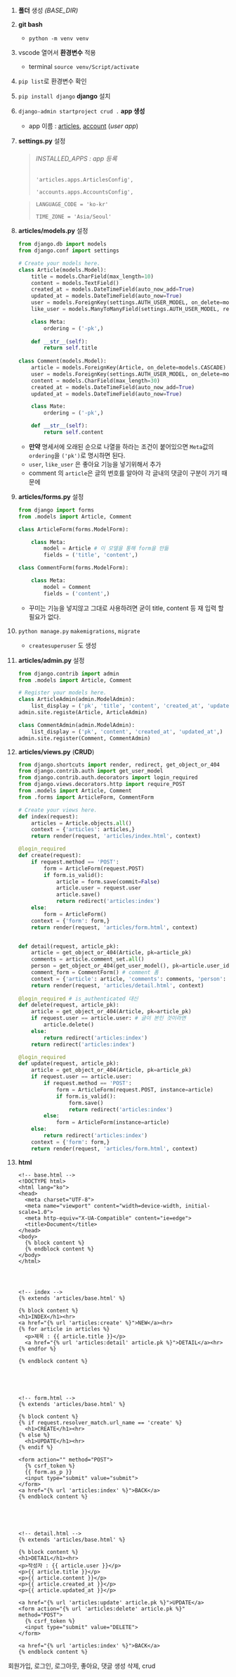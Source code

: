 1. **폴더** 생성 *(BASE_DIR)*

2. **git bash**

   - `python -m venv venv`

3. vscode 열어서 **환경변수** 적용

   - terminal `source venv/Script/activate`

4. `pip list`로 환경변수 확인

5. `pip install django` **django** 설치

6. `django-admin startproject crud .` **app 생성**

   - app 이름 : <u>articles</u>, <u>account</u> (*user app*)

7. **settings.py** 설정

   > ###### INSTALLED_APPS : app 등록
   >
   > `'articles.apps.ArticlesConfig',`
   >
   > `'accounts.apps.AccountsConfig',`

   > `LANGUAGE_CODE = 'ko-kr'`
   >
   > `TIME_ZONE = 'Asia/Seoul'`

8. **articles/models.py** 설정

   ```python
   from django.db import models
   from django.conf import settings
   
   # Create your models here.
   class Article(models.Model):
       title = models.CharField(max_length=10)
       content = models.TextField()
       created_at = models.DateTimeField(auto_now_add=True)
       updated_at = models.DateTimeField(auto_now=True)
       user = models.ForeignKey(settings.AUTH_USER_MODEL, on_delete=models.CASCADE)
       like_user = models.ManyToManyField(settings.AUTH_USER_MODEL, related_name='like_articles', blank=True)
   
       class Meta:
           ordering = ('-pk',)
       
       def __str__(self):
           return self.title
           
   class Comment(models.Model):
       article = models.ForeignKey(Article, on_delete=models.CASCADE)
       user = models.ForeignKey(settings.AUTH_USER_MODEL, on_delete=models.CASCADE)
       content = models.CharField(max_length=30)
       created_at = models.DateTimeField(auto_now_add=True)
       updated_at = models.DateTimeField(auto_now=True)
   
       class Mate:
           ordering = ('-pk',)
   
       def __str__(self):
           return self.content
   ```

   - **만약** 명세서에 오래된 순으로 나열을 하라는 조건이 붙어있으면 `Meta`값의 `ordering`을 `('pk')`로 명시하면 된다.
   - `user`, `like_user` 은 좋아요 기능을 넣기위해서 추가
   - comment 의 `article`은 글의 번호를 알아야 각 글내의 댓글이 구분이 가기 때문에

9. **articles/forms.py** 설정

   ```python
   from django import forms
   from .models import Article, Comment
   
   class ArticleForm(forms.ModelForm):
   
       class Meta:
           model = Article # 이 모델을 통해 form을 만듦
           fields = ('title', 'content',)
   
   class CommentForm(forms.ModelForm):
   
       class Meta:
           model = Comment
           fields = ('content',)
   ```

   - 꾸미는 기능을 넣지않고 그대로 사용하려면 굳이 title, content 등 재 입력 할 필요가 없다.

10. `python manage.py`  `makemigrations`, `migrate`

    - `createsuperuser` 도 생성

11. **articles/admin.py** 설정

    ```python
    from django.contrib import admin
    from .models import Article, Comment
    
    # Register your models here.
    class ArticleAdmin(admin.ModelAdmin):
        list_display = ('pk', 'title', 'content', 'created_at', 'updated_at',)
    admin.site.registe(Article, ArticleAdmin)
    
    class CommentAdmin(admin.ModelAdmin):
        list_display = ('pk', 'content', 'created_at', 'updated_at',)
    admin.site.register(Comment, CommentAdmin)
    ```

12. **articles/views.py** (**CRUD**)

    ```python
    from django.shortcuts import render, redirect, get_object_or_404
    from django.contrib.auth import get_user_model
    from django.contrib.auth.decorators import login_required
    from django.views.decorators.http import require_POST
    from .models import Article, Comment
    from .forms import ArticleForm, CommentForm
    
    # Create your views here.
    def index(request):
        articles = Article.objects.all()
        context = {'articles': articles,}
        return render(request, 'articles/index.html', context)
    
    @login_required
    def create(request):
        if request.method == 'POST':
            form = ArticleForm(request.POST)
            if form.is_valid():
                article = form.save(commit=False)
                article.user = request.user
                article.save()
                return redirect('articles:index')
        else:
            form = ArticleForm()
        context = {'form': form,}
        return render(request, 'articles/form.html', context)
    
    
    def detail(request, article_pk):
        article = get_object_or_404(Article, pk=article_pk)
        comments = article.comment_set.all()
        person = get_object_or_404(get_user_model(), pk=article.user_id)
        comment_form = CommentForm() # comment 폼
        context = {'article': article, 'comments': comments, 'person': person, 'comment_form': comment_form,}
        return render(request, 'articles/detail.html', context)
        
    @login_required # is_authenticated 대신
    def delete(request, article_pk):
        article = get_object_or_404(Article, pk=article_pk)
        if request.user == article.user: # 글이 본인 것이라면
            article.delete()
        else:
            return redirect('articles:index')
        return redirect('articles:index')
    
    @login_required
    def update(request, article_pk):
        article = get_object_or_404(Article, pk=article_pk)
        if request.user == article.user:
            if request.method == 'POST':
                form = ArticleForm(request.POST, instance=article)
                if form.is_valid():
                    form.save()
                    return redirect('articles:index')
            else:
                form = ArticleForm(instance=article)
        else:
            return redirect('articles:index')
        context = {'form': form,}
        return render(request, 'articles/form.html', context)
    ```

13. **html**

    ```django
    <!-- base.html -->
    <!DOCTYPE html>
    <html lang="ko">
    <head>
      <meta charset="UTF-8">
      <meta name="viewport" content="width=device-width, initial-scale=1.0">
      <meta http-equiv="X-UA-Compatible" content="ie=edge">
      <title>Document</title>
    </head>
    <body>
      {% block content %}
      {% endblock content %}
    </body>
    </html>
    
    
    
    
    <!-- index -->
    {% extends 'articles/base.html' %}
    
    {% block content %}
    <h1>INDEX</h1><hr>
    <a href="{% url 'articles:create' %}">NEW</a><hr>
    {% for article in articles %}
      <p>제목 : {{ article.title }}</p>
      <a href="{% url 'articles:detail' article.pk %}">DETAIL</a><hr>
    {% endfor %}
    
    {% endblock content %}
    
    
    
    
    
    <!-- form.html -->
    {% extends 'articles/base.html' %}
    
    {% block content %}
    {% if request.resolver_match.url_name == 'create' %}
      <h1>CREATE</h1><hr>
    {% else %}
      <h1>UPDATE</h1><hr>
    {% endif %}
    
    <form action="" method="POST">
      {% csrf_token %}
      {{ form.as_p }}
      <input type="submit" value="submit">
    </form>
    <a href="{% url 'articles:index' %}">BACK</a>
    {% endblock content %}
    
    
    
    
    
    <!-- detail.html -->
    {% extends 'articles/base.html' %}
    
    {% block content %}
    <h1>DETAIL</h1><hr>
    <p>작성자 : {{ article.user }}</p>
    <p>{{ article.title }}</p>
    <p>{{ article.content }}</p>
    <p>{{ article.created_at }}</p>
    <p>{{ article.updated_at }}</p>
    
    <a href="{% url 'articles:update' article.pk %}">UPDATE</a>
    <form action="{% url 'articles:delete' article.pk %}" method="POST">
      {% csrf_token %}
      <input type="submit" value="DELETE">
    </form>
    
    <a href="{% url 'articles:index' %}">BACK</a>
    {% endblock content %}
    ```

    



회원가입, 로그인, 로그아웃, 좋아요, 댓글 생성 삭제, crud

